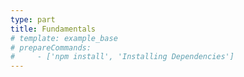 ```yaml
---
type: part
title: Fundamentals
# template: example_base
# prepareCommands: 
#     - ['npm install', 'Installing Dependencies']
---
```

